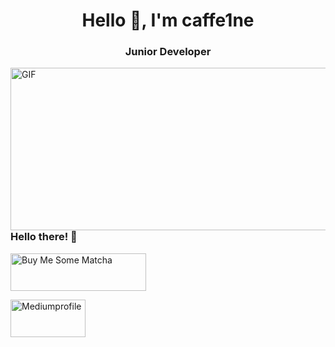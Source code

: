 <h1 align="center">Hello 🖤, I'm caffe1ne</h1>
<h3 align="center">Junior Developer</h3>

<a target="_blank" align="left">
  <img align="right" top="500" height="260" width="700" alt="GIF" src="https://i.giphy.com/media/v1.Y2lkPTc5MGI3NjExaHRmYmlxeXhiZjVvenR1OWt2Mmw5eW53dGJnZ3VsbHptMGR1ZmpnaiZlcD12MV9pbnRlcm5hbF9naWZfYnlfaWQmY3Q9Zw/xUyrMCdgrOL3ntbTvK/giphy.gif">
</a>

### Hello there! 🙂

<a href="https://www.buymeacoffee.com/aylean.exe" target="_blank"><img src="https://cdn.buymeacoffee.com/buttons/v2/default-green.png" alt="Buy Me Some Matcha" style="height: 60px !important;width: 217px !important; " ></a>

<a href="https://medium.com/@caffe1ne" target="_blank"><img src="https://logos-world.net/wp-content/uploads/2023/07/Medium-Logo.jpg" alt="Mediumprofile" style="height: 60px !important;width: 120px !important; " ></a>

